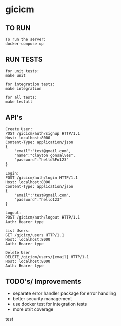 # gicicm

## TO RUN 
```
To run the server: 
docker-compose up
```

## RUN TESTS 
```
for unit tests:
make unit 

for integration tests:
make integration

for all tests: 
make testall
```

## API's 
```
Create User: 
POST /gicicm/auth/signup HTTP/1.1
Host: localhost:8000
Content-Type: application/json
{
    "email":"test@gmail.com",
	"name":"clayton gonsalves",
	"password":"helld%Fo123"
}

Login: 
POST /gicicm/auth/login HTTP/1.1
Host: localhost:8000
Content-Type: application/json
{
    "email":"test@gmail.com",
	"password":"hello123"
}

Logout: 
POST /gicicm/auth/logout HTTP/1.1
Auth: Bearer type

List Users:
GET /gicicm/users HTTP/1.1
Host: localhost:8000
Auth: Bearer type

Delete User
DELETE /gicicm/users/{email} HTTP/1.1
Host: localhost:8000
Auth: Bearer type

```

## TODO's/ Improvements

-  separate error handler package for error handling 
- better security management
- use docker test for integration tests
- more ut/it coverage 





test